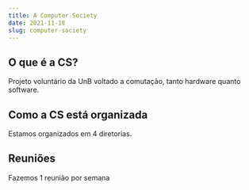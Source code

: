 ```yaml
---
title: A Computer Society
date: 2021-11-18
slug: computer-society
---
```


## O que é a CS?

Projeto voluntário da UnB voltado a comutação, tanto hardware quanto software.

## Como a CS está organizada

Estamos organizados em 4 diretorias.

## Reuniões

Fazemos 1 reunião por semana
